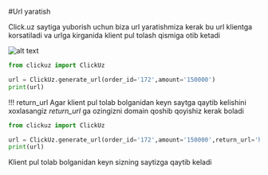 #Url yaratish

Click.uz saytiga yuborish uchun biza url yaratishmiza kerak
bu url klientga korsatiladi va urlga kirganida klient pul tolash qismiga otib ketadi

![alt text](https://i.imgur.com/AnX0wSd.png)
```python
from clickuz import ClickUz

url = ClickUz.generate_url(order_id='172',amount='150000')
print(url)
```

!!! return_url
    Agar klient pul tolab bolganidan keyn saytga qaytib kelishini xoxlasangiz
    *return_url* ga ozingizni domain qoshib qoyishiz kerak boladi

```python
from clickuz import ClickUz

url = ClickUz.generate_url(order_id='172',amount='150000',return_url='http://example.com')
print(url)
```
Klient pul tolab bolganidan keyn sizning saytizga qaytib keladi